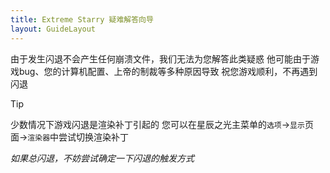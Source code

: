 ```yaml
---
title: Extreme Starry 疑难解答向导
layout: GuideLayout
---
```


由于发生闪退不会产生任何崩溃文件，我们无法为您解答此类疑惑
他可能由于游戏bug、您的计算机配置、上帝的制裁等多种原因导致
祝您游戏顺利，不再遇到闪退

> [!tip]
> 少数情况下游戏闪退是渲染补丁引起的
> 您可以在星辰之光主菜单的`选项`->`显示`页面->`渲染器`中尝试切换渲染补丁

_如果总闪退，不妨尝试确定一下闪退的触发方式_
